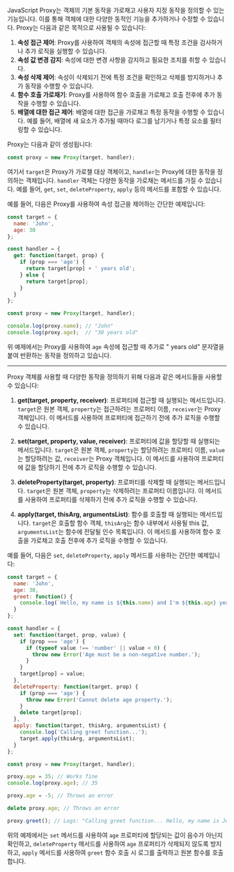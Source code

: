 JavaScript Proxy는 객체의 기본 동작을 가로채고 사용자 지정 동작을 정의할 수 있는 기능입니다. 이를 통해 객체에 대한 다양한 동적인 기능을 추가하거나 수정할 수 있습니다. Proxy는 다음과 같은 목적으로 사용될 수 있습니다:

1. **속성 접근 제어**: Proxy를 사용하여 객체의 속성에 접근할 때 특정 조건을 검사하거나 추가 로직을 실행할 수 있습니다.
2. **속성 값 변경 감지**: 속성에 대한 변경 사항을 감지하고 필요한 조치를 취할 수 있습니다.
3. **속성 삭제 제어**: 속성이 삭제되기 전에 특정 조건을 확인하고 삭제를 방지하거나 추가 동작을 수행할 수 있습니다.
4. **함수 호출 가로채기**: Proxy를 사용하여 함수 호출을 가로채고 호출 전후에 추가 동작을 수행할 수 있습니다.
5. **배열에 대한 접근 제어**: 배열에 대한 접근을 가로채고 특정 동작을 수행할 수 있습니다. 예를 들어, 배열에 새 요소가 추가될 때마다 로그를 남기거나 특정 요소를 필터링할 수 있습니다.

Proxy는 다음과 같이 생성됩니다:

```javascript
const proxy = new Proxy(target, handler);
```

여기서 `target`은 Proxy가 가로챌 대상 객체이고, `handler`는 Proxy에 대한 동작을 정의하는 객체입니다. `handler` 객체는 다양한 동작을 가로채는 메서드를 가질 수 있습니다. 예를 들어, `get`, `set`, `deleteProperty`, `apply` 등의 메서드를 포함할 수 있습니다.

예를 들어, 다음은 Proxy를 사용하여 속성 접근을 제어하는 간단한 예제입니다:

```javascript
const target = {
  name: 'John',
  age: 30
};

const handler = {
  get: function(target, prop) {
    if (prop === 'age') {
      return target[prop] + ' years old';
    } else {
      return target[prop];
    }
  }
};

const proxy = new Proxy(target, handler);

console.log(proxy.name); // "John"
console.log(proxy.age);  // "30 years old"
```

위 예제에서는 Proxy를 사용하여 `age` 속성에 접근할 때 추가로 " years old" 문자열을 붙여 반환하는 동작을 정의하고 있습니다.


------------------------------------------------------------------------------------------------


Proxy 객체를 사용할 때 다양한 동작을 정의하기 위해 다음과 같은 메서드들을 사용할 수 있습니다:

1. **get(target, property, receiver)**: 프로퍼티에 접근할 때 실행되는 메서드입니다. `target`은 원본 객체, `property`는 접근하려는 프로퍼티 이름, `receiver`는 Proxy 객체입니다. 이 메서드를 사용하여 프로퍼티에 접근하기 전에 추가 로직을 수행할 수 있습니다.

2. **set(target, property, value, receiver)**: 프로퍼티에 값을 할당할 때 실행되는 메서드입니다. `target`은 원본 객체, `property`는 할당하려는 프로퍼티 이름, `value`는 할당하려는 값, `receiver`는 Proxy 객체입니다. 이 메서드를 사용하여 프로퍼티에 값을 할당하기 전에 추가 로직을 수행할 수 있습니다.

3. **deleteProperty(target, property)**: 프로퍼티를 삭제할 때 실행되는 메서드입니다. `target`은 원본 객체, `property`는 삭제하려는 프로퍼티 이름입니다. 이 메서드를 사용하여 프로퍼티를 삭제하기 전에 추가 로직을 수행할 수 있습니다.

4. **apply(target, thisArg, argumentsList)**: 함수를 호출할 때 실행되는 메서드입니다. `target`은 호출할 함수 객체, `thisArg`는 함수 내부에서 사용될 this 값, `argumentsList`는 함수에 전달될 인수 목록입니다. 이 메서드를 사용하여 함수 호출을 가로채고 호출 전후에 추가 로직을 수행할 수 있습니다.

예를 들어, 다음은 `set`, `deleteProperty`, `apply` 메서드를 사용하는 간단한 예제입니다:

```javascript
const target = {
  name: 'John',
  age: 30,
  greet: function() {
    console.log(`Hello, my name is ${this.name} and I'm ${this.age} years old.`);
  }
};

const handler = {
  set: function(target, prop, value) {
    if (prop === 'age') {
      if (typeof value !== 'number' || value < 0) {
        throw new Error('Age must be a non-negative number.');
      }
    }
    target[prop] = value;
  },
  deleteProperty: function(target, prop) {
    if (prop === 'age') {
      throw new Error('Cannot delete age property.');
    }
    delete target[prop];
  },
  apply: function(target, thisArg, argumentsList) {
    console.log('Calling greet function...');
    target.apply(thisArg, argumentsList);
  }
};

const proxy = new Proxy(target, handler);

proxy.age = 35; // Works fine
console.log(proxy.age); // 35

proxy.age = -5; // Throws an error

delete proxy.age; // Throws an error

proxy.greet(); // Logs: "Calling greet function... Hello, my name is John and I'm 35 years old."
```

위의 예제에서는 `set` 메서드를 사용하여 `age` 프로퍼티에 할당되는 값이 음수가 아닌지 확인하고, `deleteProperty` 메서드를 사용하여 `age` 프로퍼티가 삭제되지 않도록 방지하고, `apply` 메서드를 사용하여 `greet` 함수 호출 시 로그를 출력하고 원본 함수를 호출합니다.